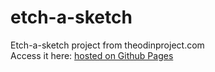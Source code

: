 # etch-a-sketch
Etch-a-sketch project from theodinproject.com   
Access it here:  [hosted on Github Pages](https://anubhavprabhakar.github.io/etch-a-sketch/)